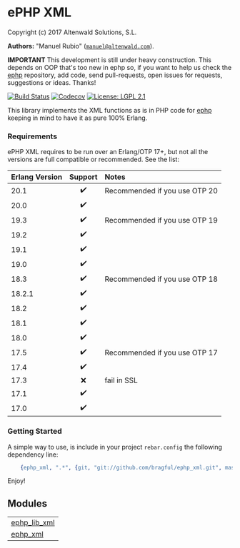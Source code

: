 

# ePHP XML #

Copyright (c) 2017 Altenwald Solutions, S.L.

__Authors:__ "Manuel Rubio" ([`manuel@altenwald.com`](mailto:manuel@altenwald.com)).


<strong>IMPORTANT</strong>
 This development is still under heavy construction. This depends on OOP that's too new in ephp so, if you want to help us check the [ephp](https://github.com/bragful/ephp) repository, add code, send pull-requests, open issues for requests, suggestions or ideas. Thanks!

[![Build Status](https://img.shields.io/travis/bragful/ephp_xml/master.svg)](https://travis-ci.org/bragful/ephp_xml)
[![Codecov](https://img.shields.io/codecov/c/github/bragful/ephp_xml.svg)](https://codecov.io/gh/bragful/ephp_xml)
[![License: LGPL 2.1](https://img.shields.io/github/license/bragful/ephp_xml.svg)](https://raw.githubusercontent.com/bragful/ephp_xml/master/COPYING)

This library implements the XML functions as is in PHP code for [ephp](https://github.com/bragful/ephp) keeping in mind to have it as pure 100% Erlang.


### <a name="Requirements">Requirements</a> ###

ePHP XML requires to be run over an Erlang/OTP 17+, but not all the versions are full compatible or recommended. See the list:

| Erlang Version | Support | Notes |
|:---|:---:|:---|
| 20.1 | :heavy_check_mark: | Recommended if you use OTP 20 |
| 20.0 | :heavy_check_mark: | |
| 19.3 | :heavy_check_mark: | Recommended if you use OTP 19 |
| 19.2 | :heavy_check_mark: | |
| 19.1 | :heavy_check_mark: | |
| 19.0 | :heavy_check_mark: | |
| 18.3 | :heavy_check_mark: | Recommended if you use OTP 18 |
| 18.2.1 | :heavy_check_mark: | |
| 18.2 | :heavy_check_mark: | |
| 18.1 | :heavy_check_mark: | |
| 18.0 | :heavy_check_mark: | |
| 17.5 | :heavy_check_mark: | Recommended if you use OTP 17 |
| 17.4 | :heavy_check_mark: | |
| 17.3 | :x: | fail in SSL |
| 17.1 | :heavy_check_mark: | |
| 17.0 | :heavy_check_mark: | |


### <a name="Getting_Started">Getting Started</a> ###

A simple way to use, is include in your project `rebar.config` the following dependency line:

```erlang
    {ephp_xml, ".*", {git, "git://github.com/bragful/ephp_xml.git", master}}
```
Enjoy!


## Modules ##


<table width="100%" border="0" summary="list of modules">
<tr><td><a href="ephp_lib_xml.md" class="module">ephp_lib_xml</a></td></tr>
<tr><td><a href="ephp_xml.md" class="module">ephp_xml</a></td></tr></table>

